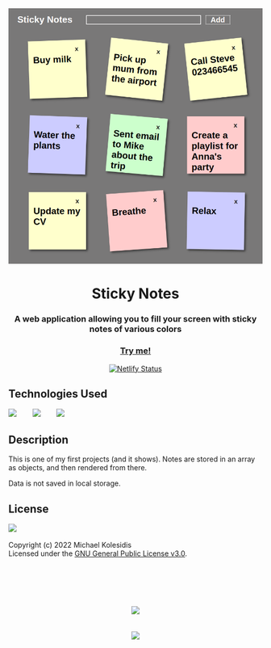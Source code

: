 <div align="center">
  <img src="./screenshots/sticky-notes.png">
  <h1>Sticky Notes</h1>
  
  <h3>A web application allowing you to fill your screen with sticky notes of various colors</h3>

  <a href="https://sticky-notesjs.netlify.app/"><h3>Try me!</h3></a>

  [![Netlify Status](https://api.netlify.com/api/v1/badges/08cee434-3817-4957-9754-d496765ea8e9/deploy-status)](https://app.netlify.com/sites/sticky-notesjs/deploys)

</div>
  
  

## Technologies Used

<a href="https://www.typescriptlang.org/"><img src="https://github.com/michaelkolesidis/tech-icons/blob/main/icons/typescript/typescript-original.svg" height="50px" /></a>
&nbsp;&nbsp;&nbsp;&nbsp;&nbsp;&nbsp;
<a href="https://en.wikipedia.org/wiki/CSS"><img src="https://github.com/michaelkolesidis/tech-icons/blob/main/icons/css3/css3-plain.svg" height="50px" /></a>
&nbsp;&nbsp;&nbsp;&nbsp;&nbsp;&nbsp;
<img src="https://github.com/michaelkolesidis/tech-icons/blob/main/icons/html5/html5-plain.svg" height="50px" />




## Description

<p>This is one of my first projects (and it shows). Notes are stored in an array as objects, and then rendered from there.</p>

<p>Data is not saved in local storage.</p>



## License

<a href="https://www.gnu.org/licenses/gpl-3.0.html"><img src="https://upload.wikimedia.org/wikipedia/commons/9/93/GPLv3_Logo.svg" height="100px" /></a>

Copyright (c) 2022 Michael Kolesidis<br>
Licensed under the [GNU General Public License v3.0](https://www.gnu.org/licenses/gpl-3.0.html).



<br>
<br>



[//]: # (Free Software)
<div align="center">
  <br>
  <br>

  <a href="https://github.com/michaelkolesidis/made-with-linux" target="_blank"><img src="https://upload.wikimedia.org/wikipedia/commons/thumb/f/f9/Made_with_Linux.png/240px-Made_with_Linux.png"></a>
</div>
<br>                                                      
<div align="center">
  <a href="https://endsoftwarepatents.org/innovating-without-patents"><img style="height: 90px;" src="https://static.fsf.org/nosvn/esp/logos/innovating-without-patents.svg"></a>
</div>
